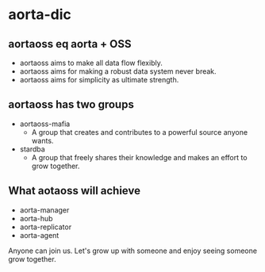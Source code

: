 # aorta-dic

## aortaoss eq aorta + OSS

- aortaoss aims to make all data flow flexibly.
- aortaoss aims for making a robust data system never break.
- aortaoss aims for simplicity as ultimate strength.

## aortaoss has two groups
- aortaoss-mafia
  - A group that creates and contributes to a powerful source anyone wants.
- stardba
  - A group that freely shares their knowledge and makes an effort to grow together.

## What aotaoss will achieve
- aorta-manager
- aorta-hub
- aorta-replicator
- aorta-agent

Anyone can join us. Let's grow up with someone and enjoy seeing someone grow together.
